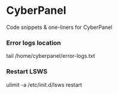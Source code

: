 # CyberPanel
Code snippets &amp; one-liners for CyberPanel


### Error logs location
tail /home/cyberpanel/error-logs.txt

### Restart LSWS
ulimit -a
/etc/init.d/lsws restart
